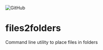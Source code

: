![GitHub](https://img.shields.io/github/license/vitr/files2folders?style=flat-square)

# files2folders
Command line utility to place files in folders
